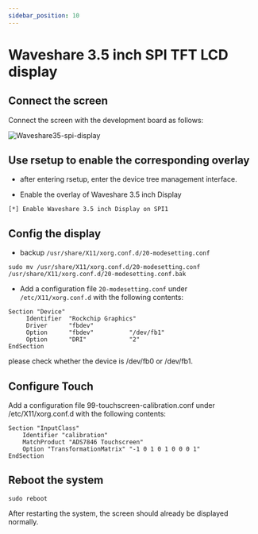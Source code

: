 ```yaml
---
sidebar_position: 10
---
```


# Waveshare 3.5 inch SPI TFT LCD display

## Connect the screen

Connect the screen with the development board as follows:

![Waveshare35-spi-display](/img/accessories/waveshare35-spi-display.webp)

## Use rsetup to enable the corresponding overlay

- after entering rsetup, enter the device tree management interface.
<!-- - after entering rsetup, follow [Device Tree Settings](/radxa-os/rsetup/devicetree) to enter the device tree management interface. -->

- Enable the overlay of Waveshare 3.5 inch Display

```
[*] Enable Waveshare 3.5 inch Display on SPI1
```

## Config the display

- backup `/usr/share/X11/xorg.conf.d/20-modesetting.conf`

```
sudo mv /usr/share/X11/xorg.conf.d/20-modesetting.conf /usr/share/X11/xorg.conf.d/20-modesetting.conf.bak
```

- Add a configuration file `20-modesetting.conf` under `/etc/X11/xorg.conf.d` with the following contents:

```
Section "Device"
     Identifier  "Rockchip Graphics"
     Driver      "fbdev"
     Option      "fbdev"          "/dev/fb1"
     Option      "DRI"            "2"
EndSection
```

please check whether the device is /dev/fb0 or /dev/fb1.

## Configure Touch

Add a configuration file 99-touchscreen-calibration.conf under /etc/X11/xorg.conf.d with the following contents:

```
Section "InputClass"
    Identifier "calibration"
    MatchProduct "ADS7846 Touchscreen"
    Option "TransformationMatrix" "-1 0 1 0 1 0 0 0 1"
EndSection
```

## Reboot the system

```
sudo reboot
```

After restarting the system, the screen should already be displayed normally.
